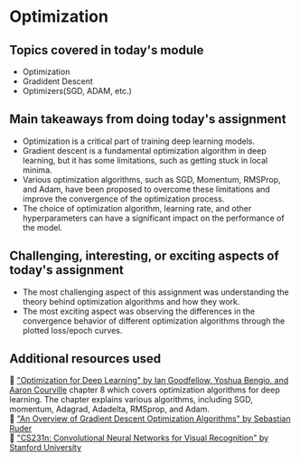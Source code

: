 # Optimization

## Topics covered in today's module
* Optimization
* Gradident Descent
* Optimizers(SGD, ADAM, etc.)

## Main takeaways from doing today's assignment
* Optimization is a critical part of training deep learning models.
* Gradient descent is a fundamental optimization algorithm in deep learning, but it has some limitations, such as getting stuck in local minima.
* Various optimization algorithms, such as SGD, Momentum, RMSProp, and Adam, have been proposed to overcome these limitations and improve the convergence of the  optimization process.
* The choice of optimization algorithm, learning rate, and other hyperparameters can have a significant impact on the performance of the model.

## Challenging, interesting, or exciting aspects of today's assignment
* The most challenging aspect of this assignment was understanding the theory behind optimization algorithms and how they work.
* The most exciting aspect was observing the differences in the convergence behavior of different optimization algorithms through the plotted loss/epoch curves.

## Additional resources used 
📙 ["Optimization for Deep Learning" by Ian Goodfellow, Yoshua Bengio, and Aaron Courville](https://www.deeplearningbook.org/contents/optimization.html) chapter 8  which covers optimization algorithms for deep learning. The chapter explains various algorithms, including SGD, momentum, Adagrad, Adadelta, RMSprop, and Adam.<br>
📝 ["An Overview of Gradient Descent Optimization Algorithms" by Sebastian Ruder](https://ruder.io/optimizing-gradient-descent/)<br>
📝 ["CS231n: Convolutional Neural Networks for Visual Recognition" by Stanford University](https://cs231n.github.io/optimization-1/)
